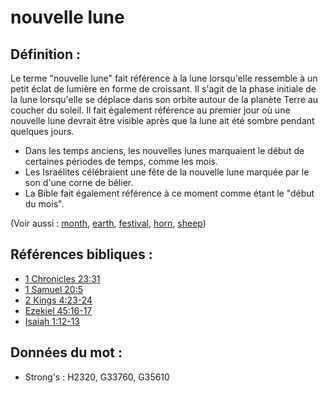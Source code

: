# nouvelle lune

## Définition :

Le terme "nouvelle lune" fait référence à la lune lorsqu'elle ressemble à un petit éclat de lumière en forme de croissant. Il s'agit de la phase initiale de la lune lorsqu'elle se déplace dans son orbite autour de la planète Terre au coucher du soleil. Il fait également référence au premier jour où une nouvelle lune devrait être visible après que la lune ait été sombre pendant quelques jours.

* Dans les temps anciens, les nouvelles lunes marquaient le début de certaines périodes de temps, comme les mois.
* Les Israélites célébraient une fête de la nouvelle lune marquée par le son d'une corne de bélier.
* La Bible fait également référence à ce moment comme étant le "début du mois".

(Voir aussi : [month](../other/biblicaltimemonth.md), [earth](../other/earth.md), [festival](../other/festival.md), [horn](../other/horn.md), [sheep](../other/sheep.md))

## Références bibliques :

* [1 Chronicles 23:31](rc://en/tn/help/1ch/23/31)
* [1 Samuel 20:5](rc://en/tn/help/1sa/20/05)
* [2 Kings 4:23-24](rc://en/tn/help/2ki/04/23)
* [Ezekiel 45:16-17](rc://en/tn/help/ezk/45/16)
* [Isaiah 1:12-13](rc://en/tn/help/isa/01/12)

## Données du mot :

* Strong's : H2320, G33760, G35610
